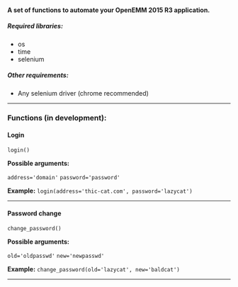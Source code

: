 #### A set of functions to automate your OpenEMM 2015 R3 application.

##### Required libraries:

- os
- time
- selenium

##### Other requirements:

- Any selenium driver (chrome recommended)

------------


###  Functions (in development):

#### Login
 `login()`


**Possible arguments:**

`address='domain'`
`password='password'`

**Example:**
`login(address='thic-cat.com', password='lazycat')`

------------


#### Password change
`change_password()`

**Possible arguments:**

`old='oldpasswd'`
`new='newpasswd'`

**Example:**
`change_password(old='lazycat', new='baldcat')`


------------



